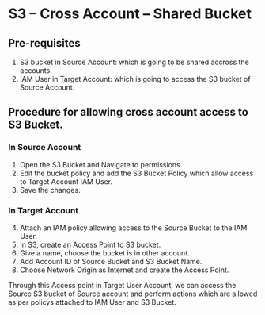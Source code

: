 # S3 – Cross Account – Shared Bucket
## Pre-requisites
1. S3 bucket in Source Account: which is going to be shared accross the accounts.
2. IAM User in Target Account: which is going to access the S3 bucket of Source Account.

## Procedure for allowing cross account access to S3 Bucket.
### In Source Account
1. Open the S3 Bucket and Navigate to permissions.
2. Edit the bucket policy and add the S3 Bucket Policy which allow access to Target Account IAM User.
3. Save the changes.

### In Target Account
4. Attach an IAM policy allowing access to the Source Bucket to the IAM User.
5. In S3, create an Access Point to S3 bucket.
6. Give a name, choose the bucket is in other account.
7. Add Account ID of Source Bucket and S3 Bucket Name.
8. Choose Network Origin as Internet and create the Access Point.

Through this Access point in Target User Account, we can access the Source S3 bucket of Source account and perform actions which are allowed as per policys attached to IAM User and S3 Bucket.
